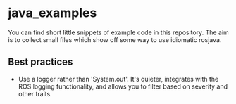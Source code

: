java_examples
=============

You can find short little snippets of example code in this repository. The aim
is to collect small files which show off some way to use idiomatic rosjava.


Best practices
--------------

* Use a logger rather than 'System.out'. It's quieter, integrates with the ROS
  logging functionality, and allows you to filter based on severity and other
  traits.